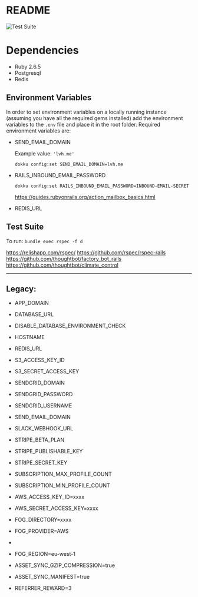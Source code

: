 # README

![Test Suite](https://github.com/jay-snee/nope/workflows/Test%20Suite/badge.svg)

# Dependencies

* Ruby 2.6.5
* Postgresql
* Redis

## Environment Variables

In order to set environment variables on a locally running instance (assuming you have all the required gems installed) add the environment variables to the `.env` file and place it in the root folder.
Required environment variables are:

* SEND_EMAIL_DOMAIN
  
  Example value: `'lvh.me'`

  `dokku config:set SEND_EMAIL_DOMAIN=lvh.me`

* RAILS_INBOUND_EMAIL_PASSWORD

  `dokku config:set RAILS_INBOUND_EMAIL_PASSWORD=INBOUND-EMAIL-SECRET`
  
  https://guides.rubyonrails.org/action_mailbox_basics.html

* REDIS_URL


## Test Suite

To run: `bundle exec rspec -f d`

https://relishapp.com/rspec/
https://github.com/rspec/rspec-rails
https://github.com/thoughtbot/factory_bot_rails
https://github.com/thoughtbot/climate_control

-------------------------------------------------

## Legacy:


- APP_DOMAIN
- DATABASE_URL
- DISABLE_DATABASE_ENVIRONMENT_CHECK
- HOSTNAME
- REDIS_URL
- S3_ACCESS_KEY_ID
- S3_SECRET_ACCESS_KEY
- SENDGRID_DOMAIN
- SENDGRID_PASSWORD
- SENDGRID_USERNAME
- SEND_EMAIL_DOMAIN
- SLACK_WEBHOOK_URL
- STRIPE_BETA_PLAN
- STRIPE_PUBLISHABLE_KEY
- STRIPE_SECRET_KEY
- SUBSCRIPTION_MAX_PROFILE_COUNT
- SUBSCRIPTION_MIN_PROFILE_COUNT

- AWS_ACCESS_KEY_ID=xxxx
- AWS_SECRET_ACCESS_KEY=xxxx
- FOG_DIRECTORY=xxxx
- FOG_PROVIDER=AWS
- 
- FOG_REGION=eu-west-1
- ASSET_SYNC_GZIP_COMPRESSION=true
- ASSET_SYNC_MANIFEST=true

- REFERRER_REWARD=3